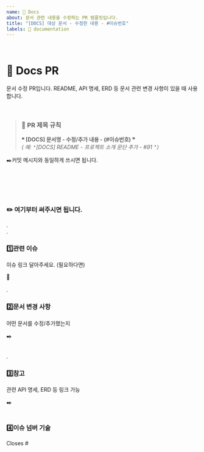 ```yaml
---
name: 📃 Docs
about: 문서 관련 내용을 수정하는 PR 템플릿입니다.
title: "[DOCS] 대상 문서 - 수정한 내용 - #이슈번호"
labels: 📃 documentation
---
```


</br>

# 📃 Docs PR

문서 수정 PR입니다. README, API 명세, ERD 등 문서 관련 변경 사항이 있을 때 사용합니다.

</br>

> ### 📝 PR 제목 규칙
> **❝ [DOCS] 문서명 - 수정/추가 내용 - (#이슈번호) ❞**
</br>*( 예: ❛  [DOCS] README - 프로젝트 소개 문단 추가 - #91 ❜ )* 

✒️커밋 메시지와 동일하게 쓰시면 됩니다.

</br></br>
---

### ✏️ 여기부터 써주시면 됩니다.
.
</br>.

### 1️⃣관련 이슈
이슈 링크 달아주세요. (필요하다면)

🔗
</br></br>
.
### 2️⃣문서 변경 사항
어떤 문서를 수정/추가했는지

✒️
</br></br>

.
### 3️⃣참고
관련 API 명세, ERD 등 링크 가능

✒️
</br></br>
### 4️⃣이슈 넘버 기술
Closes #

